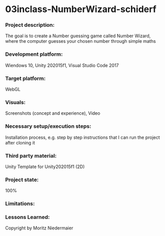 # 03inclass-NumberWizard-schiderf

### Project description: 
The goal is to create a Number guessing game called Number Wizard, where the computer guesses your chosen number through simple maths

### Development platform: 
Wiendows 10, Unity 202015f1, Visual Studio Code 2017

### Target platform: 
WebGL

### Visuals: 
Screenshots (concept and experience), Video

### Necessary setup/execution steps: 
Installation process, e.g. step by step instructions that I can run the project after cloning it

### Third party material: 
Unity Template for Unity202015f1 (2D)

### Project state: 
100%

### Limitations: 

### Lessons Learned: 

Copyright by Moritz Niedermaier
